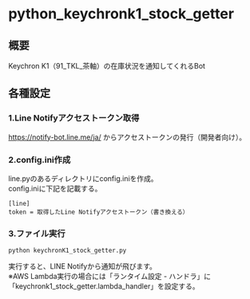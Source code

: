 # python_keychronk1_stock_getter

## 概要
Keychron K1（91_TKL_茶軸）の在庫状況を通知してくれるBot 

## 各種設定
### 1.Line Notifyアクセストークン取得
https://notify-bot.line.me/ja/ からアクセストークンの発行（開発者向け）。

### 2.config.ini作成
line.pyのあるディレクトリにconfig.iniを作成。  
config.iniに下記を記載する。
```
[line]
token = 取得したLine Notifyアクセストークン（書き換える）
```

### 3.ファイル実行
```
python keychronK1_stock_getter.py
```
実行すると、LINE Notifyから通知が飛びます。  
※AWS Lambda実行の場合には「ランタイム設定 - ハンドラ」に「keychronk1_stock_getter.lambda_handler」を設定する。
